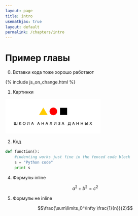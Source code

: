 ```yaml
---
layout: page
title: intro
usemathjax: true
layout: default
permalink: /chapters/intro
---
```


# Пример главы
0. Вставки кода тоже хорошо работают

<!-- <iframe src="../_includes/js_on_change.html"
    sandbox="allow-same-origin allow-scripts"
    width="100%"
    height="500"
    scrolling="no"
    seamless="seamless"
    frameborder="0">
</iframe> -->

{% include js_on_change.html %}

1. Картинки


<img src="../imgs/shad.png"  width="300">

2. Код

```python
def function():
    #indenting works just fine in the fenced code block
    s = "Python code"
    print s
```

4. Формулы inline

$$a^2+b^2=c^2$$


5. Формулы не inline

```math
\frac{\sum\limits_0^\infty \frac{1}{n}}{2}
```
